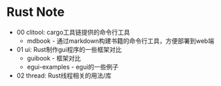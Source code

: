 # Rust Note

- 00 clitool: cargo工具链提供的命令行工具
  - mdbook - 通过markdown构建书籍的命令行工具，方便部署到web端
- 01 ui: Rust制作gui程序的一些框架对比
  - guibook - 框架对比
  - egui-examples - egui的一些例子
- 02 thread: Rust线程相关的用法/库
